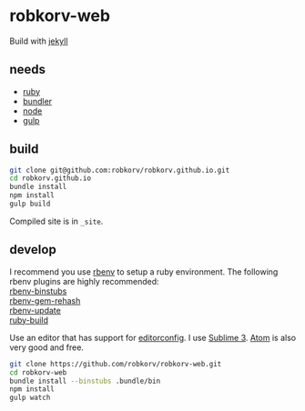 robkorv-web
===========

Build with [jekyll](https://github.com/jekyll/jekyll)

## needs

* [ruby](https://github.com/ruby/ruby)
* [bundler](https://github.com/bundler/bundler/)
* [node](https://github.com/joyent/node)
* [gulp](https://github.com/gulpjs/gulp/)

## build

```bash
git clone git@github.com:robkorv/robkorv.github.io.git
cd robkorv.github.io
bundle install
npm install
gulp build
```

Compiled site is in `_site`.


## develop

I recommend you use [rbenv](https://github.com/sstephenson/rbenv) to setup a
ruby environment. The following rbenv plugins are highly recommended:  
[rbenv-binstubs](https://github.com/ianheggie/rbenv-binstubs)  
[rbenv-gem-rehash](https://github.com/sstephenson/rbenv-gem-rehash)  
[rbenv-update](https://github.com/rkh/rbenv-update)  
[ruby-build](https://github.com/sstephenson/ruby-build)

Use an editor that has support for [editorconfig](http://editorconfig.org/). I
use [Sublime 3](http://www.sublimetext.com/3).
[Atom](https://github.com/atom/atom) is also very good and free.

```bash
git clone https://github.com/robkorv/robkorv-web.git
cd robkorv-web
bundle install --binstubs .bundle/bin
npm install
gulp watch
```
